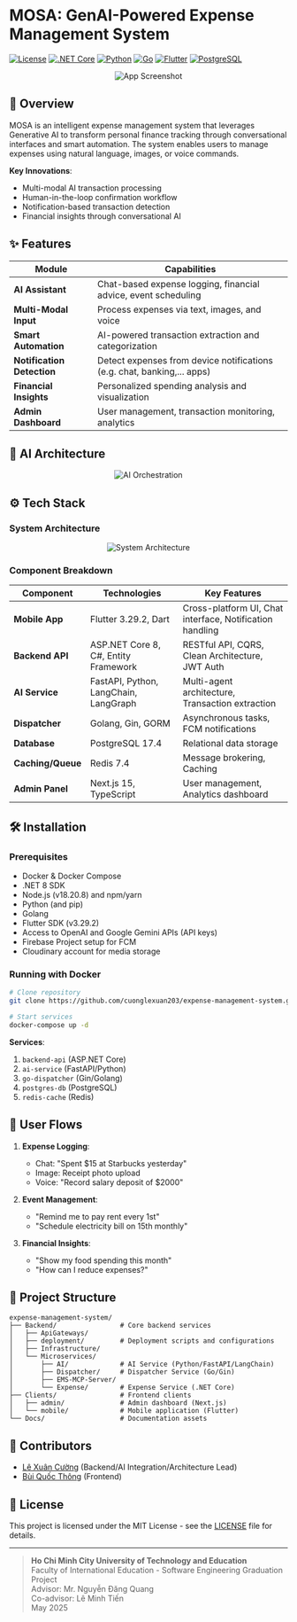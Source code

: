 # MOSA: GenAI-Powered Expense Management System

[![License](https://img.shields.io/badge/License-MIT-blue.svg)](https://opensource.org/licenses/MIT)
[![.NET Core](https://img.shields.io/badge/.NET-8.0-purple.svg?logo=.net)](https://dotnet.microsoft.com/)
[![Python](https://img.shields.io/badge/Python-FastAPI-blue.svg?logo=python)](https://fastapi.tiangolo.com/)
[![Go](https://img.shields.io/badge/Go-1.23.4-blue?logo=go)](https://golang.org/)
[![Flutter](https://img.shields.io/badge/Flutter-3.29.2-blue.svg?logo=flutter)](https://flutter.dev)
[![PostgreSQL](https://img.shields.io/badge/PostgreSQL-17.4-blue.svg?logo=postgresql)](https://www.postgresql.org/)

<div align="center">
  <img src="/Assets/Images/banner.jpeg" alt="App Screenshot">
</div>

## 🚀 Overview
MOSA is an intelligent expense management system that leverages Generative AI to transform personal finance tracking through conversational interfaces and smart automation. The system enables users to manage expenses using natural language, images, or voice commands.

**Key Innovations**:
- Multi-modal AI transaction processing
- Human-in-the-loop confirmation workflow
- Notification-based transaction detection
- Financial insights through conversational AI

## ✨ Features
| Module | Capabilities |
|--------|--------------|
| **AI Assistant** | Chat-based expense logging, financial advice, event scheduling |
| **Multi-Modal Input** | Process expenses via text, images, and voice |
| **Smart Automation** | AI-powered transaction extraction and categorization |
| **Notification Detection** | Detect expenses from device notifications (e.g. chat, banking,... apps) |
| **Financial Insights** | Personalized spending analysis and visualization |
| **Admin Dashboard** | User management, transaction monitoring, analytics |

## 🧠 AI Architecture
<div align="center">
  <img src="/Assets/Images/ai-orchestration.png" alt="AI Orchestration">
</div>

## ⚙️ Tech Stack
### System Architecture
<div align="center">
  <img src="/Assets/Images/system-architecture.png" alt="System Architecture">
</div>

### Component Breakdown
| Component | Technologies | Key Features |
|-----------|--------------|--------------|
| **Mobile App** | Flutter 3.29.2, Dart | Cross-platform UI, Chat interface, Notification handling |
| **Backend API** | ASP.NET Core 8, C#, Entity Framework | RESTful API, CQRS, Clean Architecture, JWT Auth |
| **AI Service** | FastAPI, Python, LangChain, LangGraph | Multi-agent architecture, Transaction extraction |
| **Dispatcher** | Golang, Gin, GORM | Asynchronous tasks, FCM notifications |
| **Database** | PostgreSQL 17.4 | Relational data storage |
| **Caching/Queue** | Redis 7.4 | Message brokering, Caching |
| **Admin Panel** | Next.js 15, TypeScript | User management, Analytics dashboard |
## 🛠️ Installation
### Prerequisites
*   Docker & Docker Compose
*   .NET 8 SDK
*   Node.js (v18.20.8) and npm/yarn
*   Python (and pip)
*   Golang
*   Flutter SDK (v3.29.2)
*   Access to OpenAI and Google Gemini APIs (API keys)
*   Firebase Project setup for FCM
*   Cloudinary account for media storage
### Running with Docker
```bash
# Clone repository
git clone https://github.com/cuonglexuan203/expense-management-system.git

# Start services
docker-compose up -d
```

**Services**:
1. `backend-api` (ASP.NET Core)
2. `ai-service` (FastAPI/Python)
3. `go-dispatcher` (Gin/Golang)
4. `postgres-db` (PostgreSQL)
5. `redis-cache` (Redis)

## 📱 User Flows
1. **Expense Logging**:
   - Chat: "Spent $15 at Starbucks yesterday"
   - Image: Receipt photo upload
   - Voice: "Record salary deposit of $2000"

2. **Event Management**:
   - "Remind me to pay rent every 1st"
   - "Schedule electricity bill on 15th monthly"

3. **Financial Insights**:
   - "Show my food spending this month"
   - "How can I reduce expenses?"

## 📂 Project Structure
```
expense-management-system/
├── Backend/                # Core backend services
│   ├── ApiGateways/
│   ├── deployment/         # Deployment scripts and configurations
│   ├── Infrastructure/
│   └── Microservices/
│       ├── AI/             # AI Service (Python/FastAPI/LangChain)
│       ├── Dispatcher/     # Dispatcher Service (Go/Gin)
│       ├── EMS-MCP-Server/
│       └── Expense/        # Expense Service (.NET Core)
├── Clients/                # Frontend clients
│   ├── admin/              # Admin dashboard (Next.js)
│   └── mobile/             # Mobile application (Flutter)
└── Docs/                   # Documentation assets
```

## 👥 Contributors
- [Lê Xuân Cường](https://github.com/cuonglexuan203) (Backend/AI Integration/Architecture Lead)
- [Bùi Quốc Thông](https://github.com/) (Frontend)

## 📜 License
This project is licensed under the MIT License - see the [LICENSE](LICENSE) file for details.

---
> **Ho Chi Minh City University of Technology and Education**  
> Faculty of International Education - Software Engineering Graduation Project  
> Advisor: Mr. Nguyễn Đăng Quang  
> Co-advisor: Lê Minh Tiến  
> May 2025